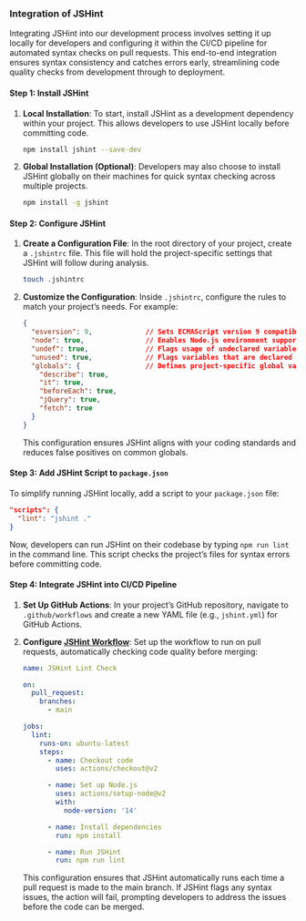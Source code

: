 ### Integration of JSHint

Integrating JSHint into our development process involves setting it up locally for developers and configuring it within the CI/CD pipeline for automated syntax checks on pull requests. This end-to-end integration ensures syntax consistency and catches errors early, streamlining code quality checks from development through to deployment.

#### Step 1: Install JSHint

1. **Local Installation**:
   To start, install JSHint as a development dependency within your project. This allows developers to use JSHint locally before committing code.
   ```bash
   npm install jshint --save-dev
   ```

2. **Global Installation (Optional)**:
   Developers may also choose to install JSHint globally on their machines for quick syntax checking across multiple projects.
   ```bash
   npm install -g jshint
   ```

#### Step 2: Configure JSHint

1. **Create a Configuration File**:
   In the root directory of your project, create a `.jshintrc` file. This file will hold the project-specific settings that JSHint will follow during analysis.
   ```bash
   touch .jshintrc
   ```

2. **Customize the Configuration**:
   Inside `.jshintrc`, configure the rules to match your project’s needs. For example:
   ```json
   {
     "esversion": 9,             // Sets ECMAScript version 9 compatibility
     "node": true,               // Enables Node.js environment support
     "undef": true,              // Flags usage of undeclared variables
     "unused": true,             // Flags variables that are declared but not used
     "globals": {                // Defines project-specific global variables
       "describe": true,
       "it": true,
       "beforeEach": true,
       "jQuery": true,
       "fetch": true
     }
   }
   ```
   This configuration ensures JSHint aligns with your coding standards and reduces false positives on common globals.

#### Step 3: Add JSHint Script to `package.json`

To simplify running JSHint locally, add a script to your `package.json` file:
```json
"scripts": {
  "lint": "jshint ."
}
```
Now, developers can run JSHint on their codebase by typing `npm run lint` in the command line. This script checks the project’s files for syntax errors before committing code.

#### Step 4: Integrate JSHint into CI/CD Pipeline

1. **Set Up GitHub Actions**:
   In your project’s GitHub repository, navigate to `.github/workflows` and create a new YAML file (e.g., `jshint.yml`) for GitHub Actions.

2. **Configure [JSHint Workflow](https://github.com/CMU-313/nodebb-f24-the-turtles/blob/f24/.github/workflows/jshint.yml)**:
   Set up the workflow to run on pull requests, automatically checking code quality before merging:
   ```yaml
   name: JSHint Lint Check

   on:
     pull_request:
       branches:
         - main

   jobs:
     lint:
       runs-on: ubuntu-latest
       steps:
         - name: Checkout code
           uses: actions/checkout@v2

         - name: Set up Node.js
           uses: actions/setup-node@v2
           with:
             node-version: '14'

         - name: Install dependencies
           run: npm install

         - name: Run JSHint
           run: npm run lint
   ```
   This configuration ensures that JSHint automatically runs each time a pull request is made to the main branch. If JSHint flags any syntax issues, the action will fail, prompting developers to address the issues before the code can be merged.
